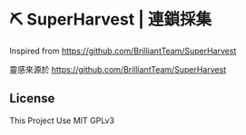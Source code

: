 # ⛏️ SuperHarvest | 連鎖採集
Inspired from https://github.com/BrilliantTeam/SuperHarvest

靈感來源於 https://github.com/BrilliantTeam/SuperHarvest
## License 
This Project Use MIT GPLv3
